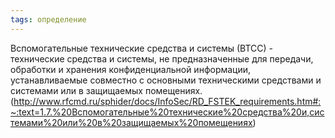 ```yaml
---
tags: определение
---
```


Вспомогательные технические средства и системы (ВТСС) - технические средства и системы, не предназначенные для передачи, обработки и хранения конфиденциальной информации, устанавливаемые совместно с основными техническими средствами и системами или в защищаемых помещениях. (http://www.rfcmd.ru/sphider/docs/InfoSec/RD_FSTEK_requirements.htm#:~:text=1.7.%20Вспомогательные%20технические%20средства%20и,системами%20или%20в%20защищаемых%20помещениях)